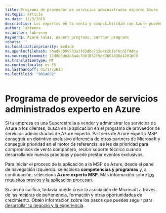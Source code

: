 ```yaml
---
title: Programa de proveedor de servicios administrados experto Azure | El centro de partners
ms.topic: article
ms.date: 12/3/2018
description: Los expertos en la venta y compatibilidad con Azure pueden aplicar para que esté en el MSP experto de Azure
author: labrenne
ms.author: labrenne
Keywords: Azure sales, expert programs, partner programs
robots: ''
ms.localizationpriority: medium
ms.openlocfilehash: cbad9db99833a3f05dbc732e4c2b1bf6cd1f0dba
ms.sourcegitcommit: 15d8b6de2b8a4c7d01852f5ed3603338d4281b00
ms.translationtype: MT
ms.contentlocale: es-ES
ms.lasthandoff: 01/17/2019
ms.locfileid: "9014802"
---
```

# <a name="azure-expert-managed-services-provider-program"></a>Programa de proveedor de servicios administrados experto en Azure


Si tu empresa es una Superestrella a vender y administrar los servicios de Azure a los clientes, busca en la aplicación en el programa de proveedor de servicios administrados de Azure experto. Partners de Azure experto MSP conseguir un distintivo exclusivo diferencia de otros partners de Microsoft y conseguir prioridad en el motor de referencia, se les da prioridad para compromisos de venta compañero, recibir soporte técnico cuando desarrollando nuevas prácticas y puede prestar eventos exclusivos.

Para iniciar el proceso de la aplicación a la MSP de Azure, desde el panel de navegación izquierdo. selecciona **competencias y programas** y, a continuación, selecciona **Azure experto MSP**. Más información sobre [los requisitos previos y la aplicación procesan](https://partner.microsoft.com/membership/azure-expert-msp). 

Si aún no califica, todavía puede crear la asociación de Microsoft a través de las mejoras de pertenencia, formación y otras oportunidades de crecimiento.
Obtén información sobre los pasos que puedes seguir para [desarrollar tu negocio y la experiencia](https://partner.microsoft.com/membership/azure-expert-msp).

